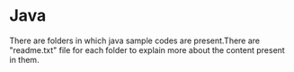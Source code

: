 Java
====

There are folders in which java sample codes are present.There are "readme.txt" file for each folder to explain more about the content present in them.
